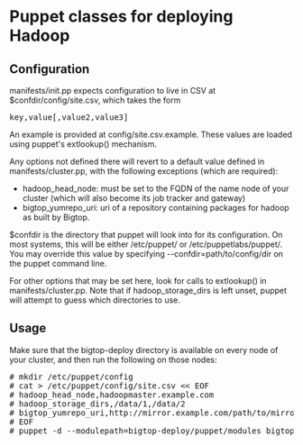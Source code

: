 # Puppet classes for deploying Hadoop

## Configuration

manifests/init.pp expects configuration to live in CSV at $confdir/config/site.csv, 
which takes the form

<pre>
key,value[,value2,value3]
</pre>

An example is provided at config/site.csv.example.  These values are loaded using 
puppet's extlookup() mechanism.

Any options not defined there will revert to a default value defined in 
manifests/cluster.pp, with the following exceptions (which are required):

* hadoop\_head\_node: must be set to the FQDN of the name node of your cluster (which will also
                    become its job tracker and gateway)
* bigtop\_yumrepo\_uri: uri of a repository containing packages for hadoop as built by Bigtop.
 
$confdir is the directory that puppet will look into for its configuration.  On most systems, 
this will be either /etc/puppet/ or /etc/puppetlabs/puppet/.  You may override this value by 
specifying --confdir=path/to/config/dir on the puppet command line.

For other options that may be set here, look for calls to extlookup() in manifests/cluster.pp.
Note that if hadoop\_storage\_dirs is left unset, puppet will attempt to guess which directories 
to use.

## Usage

Make sure that the bigtop-deploy directory is available on every node of your cluster, and then 
run the following on those nodes:

<pre>
# mkdir /etc/puppet/config
# cat > /etc/puppet/config/site.csv &lt;&lt; EOF
# hadoop_head_node,hadoopmaster.example.com
# hadoop_storage_dirs,/data/1,/data/2
# bigtop_yumrepo_uri,http://mirror.example.com/path/to/mirror/
# EOF
# puppet -d --modulepath=bigtop-deploy/puppet/modules bigtop-deploy/puppet/manifests/site.pp
</pre>
